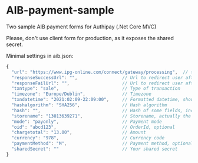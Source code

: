 # AIB-payment-sample

Two sample AIB payment forms for Authipay (.Net Core MVC)

Please, don't use client form for production, as it exposes the shared secret.

Minimal settings in aib.json:
```javascript
{
  "url": "https://www.ipg-online.com/connect/gateway/processing",  // the endpoint for real payment, not the test
  "responseSuccessUrl": "",                 // Url to redirect user after the payment
  "responseFailUrl": "",                    // Url to redirect user after the payment
  "txntype": "sale",                        // Type of transaction
  "timezone": "Europe/Dublin",              // Timezone
  "txndatetime": "2021:02:09-22:09:00",     // Formatted datetime, shouldn't be more than 15 minutes before payment
  "hashalgorithm": "SHA256",                // Hash algorithm
  "hash": "",                               // Hash of some fields, including secret
  "storename": "13013639271",               // Storename, actually the ID of your store
  "mode": "payonly",                        // Payment mode
  "oid": "abcd123",                         // OrderId, optional
  "chargetotal": "13.00",                   // Amount
  "currency": "978",                        // Currency code
  "paymentMethod": "M",                     // Payment method, optional
  "sharedSecret": ""                        // Your shared secret
}
```
